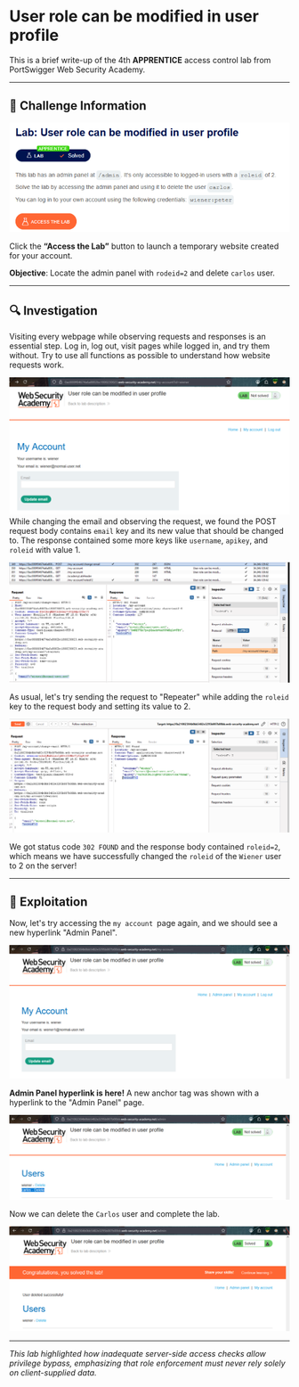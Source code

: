# User role can be modified in user profile
  
This is a brief write-up of the 4th **APPRENTICE** access control lab from PortSwigger Web Security Academy.

---
## 🧩 Challenge Information

![Challenge Screenshot](images/challenge-screenshot.png)

Click the **“Access the Lab”** button to launch a temporary website created for your account.

**Objective**: Locate the admin panel with `rodeid=2` and delete `carlos` user.

---
## 🔍 Investigation

Visiting every webpage while observing requests and responses is an essential step. Log in, log out, visit pages while logged in, and try them without. Try to use all functions as possible to understand how website requests work.

![Observing My Account](images/observing-myaccount.png)
While changing the email and observing the request, we found the POST request body contains `email` key and its new value that should be changed to. 
The response contained some more keys like `username`, `apikey`, and `roleid` with value 1.

![Observing Email Request](images/observing-email-request.png)

As usual, let's try sending the request to "Repeater" while adding the `roleid` key to the request body and setting its value to 2. 

![Setting Repeater](images/observing-setting-roleid=2.png)

We got status code `302 FOUND` and the response body contained `roleid=2`, which means we have successfully changed the `roleid` of the `Wiener` user to 2 on the server!
 
---
## 🚨 Exploitation

Now, let's try accessing the `my account `page again, and we should see a new hyperlink "Admin Panel".

![Exploit My-Account](images/exploite-myaccount.png)

**Admin Panel hyperlink is here!** 
A new anchor tag was shown with a hyperlink to the "Admin Panel" page.

![Admin Page](images/exploite-admin.png)

Now we can delete the `Carlos` user and complete the lab.

![Exploited](images/exploited.png)

---
 *This lab highlighted how inadequate server-side access checks allow privilege bypass, emphasizing that role enforcement must never rely solely on client-supplied data.* 